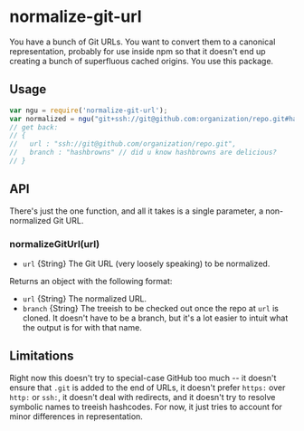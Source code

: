 # normalize-git-url

You have a bunch of Git URLs. You want to convert them to a canonical
representation, probably for use inside npm so that it doesn't end up creating
a bunch of superfluous cached origins. You use this package.






























<extoc></extoc>

## Usage

```javascript
var ngu = require('normalize-git-url');
var normalized = ngu("git+ssh://git@github.com:organization/repo.git#hashbrowns")
// get back:
// {
//   url : "ssh://git@github.com/organization/repo.git",
//   branch : "hashbrowns" // did u know hashbrowns are delicious?
// }
```

## API

There's just the one function, and all it takes is a single parameter, a non-normalized Git URL.

### normalizeGitUrl(url)

* `url` {String} The Git URL (very loosely speaking) to be normalized.

Returns an object with the following format:

* `url` {String} The normalized URL.
* `branch` {String} The treeish to be checked out once the repo at `url` is
  cloned. It doesn't have to be a branch, but it's a lot easier to intuit what
  the output is for with that name.

## Limitations

Right now this doesn't try to special-case GitHub too much -- it doesn't ensure
that `.git` is added to the end of URLs, it doesn't prefer `https:` over
`http:` or `ssh:`, it doesn't deal with redirects, and it doesn't try to
resolve symbolic names to treeish hashcodes. For now, it just tries to account
for minor differences in representation.

